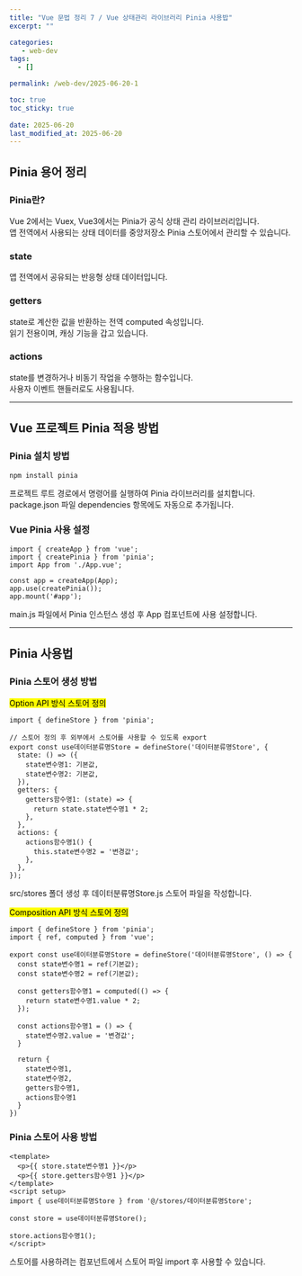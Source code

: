 ```yaml
---
title: "Vue 문법 정리 7 / Vue 상태관리 라이브러리 Pinia 사용밥"
excerpt: ""

categories:
   - web-dev
tags:
  - []

permalink: /web-dev/2025-06-20-1

toc: true
toc_sticky: true
 
date: 2025-06-20
last_modified_at: 2025-06-20
---
```


## Pinia 용어 정리

### Pinia란?
Vue 2에서는 Vuex, Vue3에서는 Pinia가 공식 상태 관리 라이브러리입니다.  
앱 전역에서 사용되는 상태 데이터를 중앙저장소 Pinia 스토어에서 관리할 수 있습니다.

### state
앱 전역에서 공유되는 반응형 상태 데이터입니다.

### getters
state로 계산한 값을 반환하는 전역 computed 속성입니다.  
읽기 전용이며, 캐싱 기능을 갑고 있습니다.

### actions
state를 변경하거나 비동기 작업을 수행하는 함수입니다.  
사용자 이벤트 핸들러로도 사용됩니다.

---

## Vue 프로젝트 Pinia 적용 방법

### Pinia 설치 방법
```
npm install pinia
```
프로젝트 루트 경로에서 명령어를 실행하여 Pinia 라이브러리를 설치합니다.  
package.json 파일 dependencies 항목에도 자동으로 추가됩니다.

### Vue Pinia 사용 설정
```
import { createApp } from 'vue';
import { createPinia } from 'pinia';
import App from './App.vue';

const app = createApp(App);
app.use(createPinia());
app.mount('#app');
```
main.js 파일에서 Pinia 인스턴스 생성 후 App 컴포넌트에 사용 설정합니다.

---

## Pinia 사용법

### Pinia 스토어 생성 방법
<mark>Option API 방식 스토어 정의</mark>
```
import { defineStore } from 'pinia';

// 스토어 정의 후 외부에서 스토어를 사용할 수 있도록 export
export const use데이터분류명Store = defineStore('데이터분류명Store', {
  state: () => ({
    state변수명1: 기본값,
    state변수명2: 기본값,
  }),
  getters: {
    getters함수명1: (state) => {
      return state.state변수명1 * 2;
    },
  },
  actions: {
    actions함수명1() {
      this.state변수명2 = '변경값';
    },
  },
});
```
src/stores 폴더 생성 후 데이터분류명Store.js 스토어 파일을 작성합니다.

<mark>Composition API 방식 스토어 정의</mark>
```
import { defineStore } from 'pinia';
import { ref, computed } from 'vue';

export const use데이터분류명Store = defineStore('데이터분류명Store', () => {
  const state변수명1 = ref(기본값);
  const state변수명2 = ref(기본값);

  const getters함수명1 = computed(() => {
    return state변수명1.value * 2;
  });

  const actions함수명1 = () => {
    state변수명2.value = '변경값';
  }

  return {
    state변수명1,
    state변수명2,
    getters함수명1,
    actions함수명1
  }
})
```

### Pinia 스토어 사용 방법
```
<template>
  <p>{{ store.state변수명1 }}</p>
  <p>{{ store.getters함수명1 }}</p>
</template>
<script setup>
import { use데이터분류명Store } from '@/stores/데이터분류명Store';

const store = use데이터분류명Store();

store.actions함수명1();
</script>
```
스토어를 사용하려는 컴포넌트에서 스토어 파일 import 후 사용할 수 있습니다.
